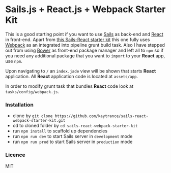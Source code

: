 # Sails.js + React.js  + Webpack Starter Kit

This is a good starting point if you want to use [Sails](http://sailsjs.org) as back-end and [React](https://facebook.github.io/react/) in front-end.
Apart from [this Sails-React starter kit](https://github.com/mixxen/sails-react-example) this one fully uses [Webpack](http://webpack.github.io) as an integrated into pipeline grunt build task. Also I have stepped out from using [Bower](https://bower.io) as front-end package manager and left all to `npm` so if you need any additional package that you want to `import` to your **React** app, use `npm`.

Upon navigating to `/` an `index.jade` view will be shown that starts **React** application. All **React** application code is located at `assets/app`.

In order to modify grunt task that bundles **React** code look at `tasks/config/webpack.js`.




### Installation

- clone by `git clone https://github.com/kaytrance/sails-react-webpack-starter-kit.git`
- cd to cloned folder by `cd sails-react-webpack-starter-kit`
- run `npm install` to scaffold up dependencies
- run `npm run dev` to start Sails server in `development` mode
- run `npm run prod` to start Sails server in `production` mode




### Licence

MIT